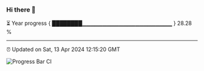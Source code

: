 ### Hi there 👋

⏳ Year progress { ████████▁▁▁▁▁▁▁▁▁▁▁▁▁▁▁▁▁▁▁▁▁▁ } 28.28 %

---

⏰ Updated on Sat, 13 Apr 2024 12:15:20 GMT

![Progress Bar CI](https://github.com/liununu/liununu/workflows/Progress%20Bar%20CI/badge.svg)
